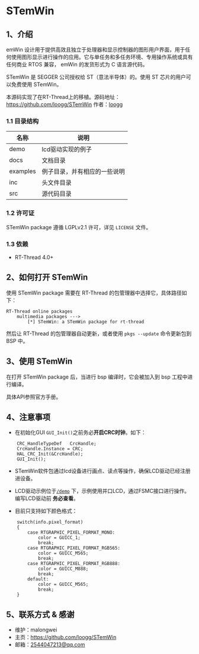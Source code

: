 # STemWin

## 1、介绍

emWin 设计用于提供高效且独立于处理器和显示控制器的图形用户界面，用于任何使用图形显示进行操作的应用。它与单任务和多任务环境、专用操作系统或具有任何商业 RTOS 兼容， emWin 的发货形式为 C 语言源代码。

STemWin 是 SEGGER 公司授权给 ST（意法半导体）的。使用 ST 芯片的用户可以免费使用 STemWin。

本源码实现了在RT-Thread上的移植。源码地址：
<https://github.com/loogg/STemWin>  作者：[loogg](https://github.com/loogg)

### 1.1 目录结构


| 名称 | 说明 |
| ---- | ---- |
| demo | lcd驱动实现的例子 |
| docs  | 文档目录 |
| examples | 例子目录，并有相应的一些说明 |
| inc  | 头文件目录 |
| src  | 源代码目录 |

### 1.2 许可证

STemWin package 遵循 LGPLv2.1 许可，详见 `LICENSE` 文件。

### 1.3 依赖

- RT-Thread 4.0+


## 2、如何打开 STemWin

使用 STemWin package 需要在 RT-Thread 的包管理器中选择它，具体路径如下：

```
RT-Thread online packages
    multimedia packages --->
        [*] STemWin: a STemWin package for rt-thread
```

然后让 RT-Thread 的包管理器自动更新，或者使用 `pkgs --update` 命令更新包到 BSP 中。

## 3、使用 STemWin

在打开 STemWin package 后，当进行 bsp 编译时，它会被加入到 bsp 工程中进行编译。

具体API参照官方手册。

## 4、注意事项

- 在初始化GUI `GUI_Init()`之前务必**开启CRC时钟**。如下：
```
    CRC_HandleTypeDef   CrcHandle;
    CrcHandle.Instance = CRC; 
    HAL_CRC_Init(&CrcHandle);
    GUI_Init();
```

- STemWin软件包通过lcd设备进行画点、读点等操作，确保LCD驱动已经注册进设备。

- LCD驱动示例位于[`/demo`](/demo) 下，示例使用并口LCD，通过FSMC接口进行操作。编写LCD驱动前 **务必查看**。

- 目前只支持如下颜色格式：
```
    switch(info.pixel_format)
    {
        case RTGRAPHIC_PIXEL_FORMAT_MONO:
            color = GUICC_1;
            break;
        case RTGRAPHIC_PIXEL_FORMAT_RGB565:
            color = GUICC_M565;
            break;
        case RTGRAPHIC_PIXEL_FORMAT_RGB888:
            color = GUICC_M888;
            break;
        default:
            color = GUICC_M565;
            break;
    }
```

## 5、联系方式 & 感谢

* 维护：malongwei
* 主页：<https://github.com/loogg/STemWin>
* 邮箱：<2544047213@qq.com>
